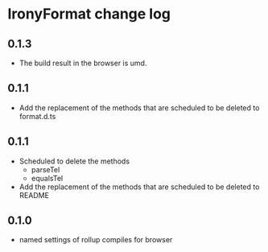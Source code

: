 # IronyFormat change log
## 0.1.3
* The build result in the browser is umd.

## 0.1.1
* Add the replacement of the methods that are scheduled to be deleted to format.d.ts
## 0.1.1
* Scheduled to delete the methods
  - parseTel
  - equalsTel
* Add the replacement of the methods that are scheduled to be deleted to README

## 0.1.0

* named settings of rollup compiles for browser

